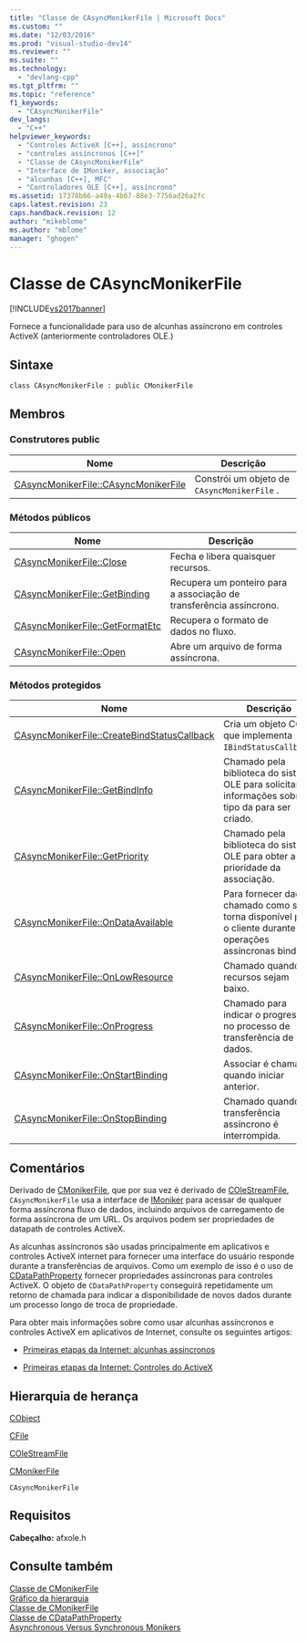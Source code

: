 ```yaml
---
title: "Classe de CAsyncMonikerFile | Microsoft Docs"
ms.custom: ""
ms.date: "12/03/2016"
ms.prod: "visual-studio-dev14"
ms.reviewer: ""
ms.suite: ""
ms.technology: 
  - "devlang-cpp"
ms.tgt_pltfrm: ""
ms.topic: "reference"
f1_keywords: 
  - "CAsyncMonikerFile"
dev_langs: 
  - "C++"
helpviewer_keywords: 
  - "Controles ActiveX [C++], assíncrono"
  - "controles assíncronos [C++]"
  - "Classe de CAsyncMonikerFile"
  - "Interface de IMoniker, associação"
  - "alcunhas [C++], MFC"
  - "Controladores OLE [C++], assíncrono"
ms.assetid: 17378b66-a49a-4b67-88e3-7756ad26a2fc
caps.latest.revision: 23
caps.handback.revision: 12
author: "mikeblome"
ms.author: "mblome"
manager: "ghogen"
---
```

# Classe de CAsyncMonikerFile
[!INCLUDE[vs2017banner](../../assembler/inline/includes/vs2017banner.md)]

Fornece a funcionalidade para uso de alcunhas assíncrono em controles ActiveX \(anteriormente controladores OLE.\)  
  
## Sintaxe  
  
```  
class CAsyncMonikerFile : public CMonikerFile  
```  
  
## Membros  
  
### Construtores public  
  
|Nome|Descrição|  
|----------|---------------|  
|[CAsyncMonikerFile::CAsyncMonikerFile](../Topic/CAsyncMonikerFile::CAsyncMonikerFile.md)|Constrói um objeto de `CAsyncMonikerFile` .|  
  
### Métodos públicos  
  
|Nome|Descrição|  
|----------|---------------|  
|[CAsyncMonikerFile::Close](../Topic/CAsyncMonikerFile::Close.md)|Fecha e libera quaisquer recursos.|  
|[CAsyncMonikerFile::GetBinding](../Topic/CAsyncMonikerFile::GetBinding.md)|Recupera um ponteiro para a associação de transferência assíncrono.|  
|[CAsyncMonikerFile::GetFormatEtc](../Topic/CAsyncMonikerFile::GetFormatEtc.md)|Recupera o formato de dados no fluxo.|  
|[CAsyncMonikerFile::Open](../Topic/CAsyncMonikerFile::Open.md)|Abre um arquivo de forma assíncrona.|  
  
### Métodos protegidos  
  
|Nome|Descrição|  
|----------|---------------|  
|[CAsyncMonikerFile::CreateBindStatusCallback](../Topic/CAsyncMonikerFile::CreateBindStatusCallback.md)|Cria um objeto COM que implementa `IBindStatusCallback`.|  
|[CAsyncMonikerFile::GetBindInfo](../Topic/CAsyncMonikerFile::GetBindInfo.md)|Chamado pela biblioteca do sistema OLE para solicitar informações sobre o tipo da para ser criado.|  
|[CAsyncMonikerFile::GetPriority](../Topic/CAsyncMonikerFile::GetPriority.md)|Chamado pela biblioteca do sistema OLE para obter a prioridade da associação.|  
|[CAsyncMonikerFile::OnDataAvailable](../Topic/CAsyncMonikerFile::OnDataAvailable.md)|Para fornecer dados chamado como se torna disponível para o cliente durante operações assíncronas bind.|  
|[CAsyncMonikerFile::OnLowResource](../Topic/CAsyncMonikerFile::OnLowResource.md)|Chamado quando os recursos sejam baixo.|  
|[CAsyncMonikerFile::OnProgress](../Topic/CAsyncMonikerFile::OnProgress.md)|Chamado para indicar o progresso no processo de transferência de dados.|  
|[CAsyncMonikerFile::OnStartBinding](../Topic/CAsyncMonikerFile::OnStartBinding.md)|Associar é chamado quando iniciar anterior.|  
|[CAsyncMonikerFile::OnStopBinding](../Topic/CAsyncMonikerFile::OnStopBinding.md)|Chamado quando a transferência assíncrono é interrompida.|  
  
## Comentários  
 Derivado de [CMonikerFile](../Topic/CMonikerFile%20Class.md), que por sua vez é derivado de [COleStreamFile](../Topic/COleStreamFile%20Class.md), `CAsyncMonikerFile` usa a interface de [IMoniker](http://msdn.microsoft.com/library/windows/desktop/ms679705) para acessar de qualquer forma assíncrona fluxo de dados, incluindo arquivos de carregamento de forma assíncrona de um URL.  Os arquivos podem ser propriedades de datapath de controles ActiveX.  
  
 As alcunhas assíncronos são usadas principalmente em aplicativos e controles ActiveX internet para fornecer uma interface do usuário responde durante a transferências de arquivos.  Como um exemplo de isso é o uso de [CDataPathProperty](../../mfc/reference/cdatapathproperty-class.md) fornecer propriedades assíncronas para controles ActiveX.  O objeto de `CDataPathProperty` conseguirá repetidamente um retorno de chamada para indicar a disponibilidade de novos dados durante um processo longo de troca de propriedade.  
  
 Para obter mais informações sobre como usar alcunhas assíncronos e controles ActiveX em aplicativos de Internet, consulte os seguintes artigos:  
  
-   [Primeiras etapas da Internet: alcunhas assíncronos](../../mfc/asynchronous-monikers-on-the-internet.md)  
  
-   [Primeiras etapas da Internet: Controles do ActiveX](../../mfc/activex-controls-on-the-internet.md)  
  
## Hierarquia de herança  
 [CObject](../Topic/CObject%20Class.md)  
  
 [CFile](../../mfc/reference/cfile-class.md)  
  
 [COleStreamFile](../Topic/COleStreamFile%20Class.md)  
  
 [CMonikerFile](../Topic/CMonikerFile%20Class.md)  
  
 `CAsyncMonikerFile`  
  
## Requisitos  
 **Cabeçalho:** afxole.h  
  
## Consulte também  
 [Classe de CMonikerFile](../Topic/CMonikerFile%20Class.md)   
 [Gráfico da hierarquia](../../mfc/hierarchy-chart.md)   
 [Classe de CMonikerFile](../Topic/CMonikerFile%20Class.md)   
 [Classe de CDataPathProperty](../../mfc/reference/cdatapathproperty-class.md)   
 [Asynchronous Versus Synchronous Monikers](http://msdn.microsoft.com/library/windows/desktop/ms687193)